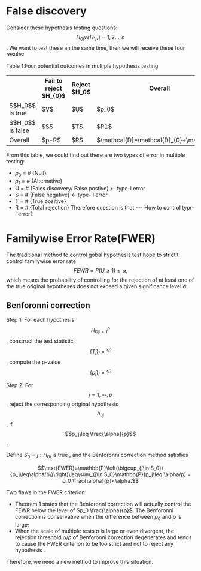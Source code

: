 # False discovery
Consider these hypothesis testing questions:
$$H_{0j} vs H_{1j}, j=1,2...,n$$.
We want to test these an the same time, then we will receive these four results:

Table 1:Four potential outcomes in multiple hypothesis testing

<table>
	<tbody>
		<tr>
			<th> </th>
			<th>Fail to reject $H_{0}$</th>
			<th>Reject $H_0$</th>
			<th>Overall</th>
		</tr>
		<tr>
			<td>$$H_0$$ is true</td>
			<td>$V$</td>
			<td>$U$</td>
			<td>$p_0$</td>
		</tr>
		<tr>
			<td>$$H_0$$ is false</td>
			<td>$S$</td>
			<td>$T$</td>
			<td>$P1$</td>
		</tr>
		<tr>
			<td>Overall</td>
			<td>$p-R$</td>
			<td>$R$</td>
			<td>$\mathcal{D}=\mathcal{D}_{0}+\mathcal{L}$</td>
		</tr>
	</tbody>
</table>

From this table, we could find out there are two types of error in multiple testing:
+ $p_0$ = # {Null}
+ $p_1$ = # {Alternative}
+ U = # {Fales discovery/ False postive} $\longleftarrow$ type-I error
+ S = # {False negative} $\longleftarrow$  type-II error
+ T = # {True positive}
+ R = # {Total rejection}
Therefore question is that --- How to control typr-I error?



# Familywise Error Rate(FWER)
The traditional method to control gobal hypothesis test hope to strictlt control familywise error rate
$$FEWR = P(U\geq 1) \leq \alpha,$$
which means the probability of controlling for the rejection of at least one of the true original hypotheses does not exceed a given significance level $\alpha$.



## Benforonni correction

Step 1: For each hypothesis $${H_{0j}}_{j=1}^p$$, construct the test statistic $$\{T_j\}_j=1^p$$, compute the p-value $$\{p_j\}_j=1^p$$

Step 2: For $$j=1,\cdots,p$$, reject the corresponding original hypothesis $$h_{0j}$$, if $$p_j\leq \frac{\alpha}{p}$$. 

Define $S_{0}={j:H_{0j}}$ is true , and the Benforonni correction method satisfies

$$\text{FWER}=\mathbb{P}\left(\bigcup_{j\in S_0}\{p_j\leq\alpha/p\}\right)\leq\sum_{j\in S_0}\mathbb{P}(p_j\leq \alpha/p) = p_0 \frac{\alpha}{p}<\alpha.$$

Two flaws in the FWER criterion: 
+ Theorem 1 states that the Benforonni correction will actually control the FEWR below the level of $p_0 \frac{\alpha}{p}$. The Benforonni correction is conservative when the difference between $p_0$ and $p$ is large;
+ When the scale of multiple tests $p$ is large or even divergent, the rejection threshold $\alpha/p$ of Benforonni correction degenerates and tends to cause the FWER criterion to be too strict and not to reject any hypothesis .

Therefore, we need a new method to improve this situation.